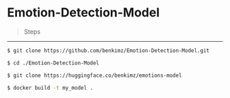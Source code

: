 # Emotion-Detection-Model

> Steps
---

```bash
$ git clone https://github.com/benkimz/Emotion-Detection-Model.git

$ cd ./Emotion-Detection-Model

$ git clone https://huggingface.co/benkimz/emotions-model

$ docker build -t my_model . 
```